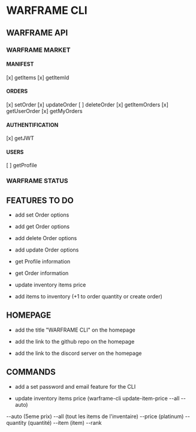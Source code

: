 # WARFRAME CLI

## WARFRAME API

### WARFRAME MARKET

#### MANIFEST

[x] getItems
[x] getItemId

#### ORDERS

[x] setOrder
[x] updateOrder
[ ] deleteOrder
[x] getItemOrders
[x] getUserOrder
[x] getMyOrders

#### AUTHENTIFICATION

[x] getJWT

#### USERS

[ ] getProfile

### WARFRAME STATUS

## FEATURES TO DO

- add set Order options

- add get Order options

- add delete Order options

- add update Order options

- get Profile information

- get Order information

- update inventory items price

- add items to inventory (+1 to order quantity or create order)

## HOMEPAGE

- add the title "WARFRAME CLI" on the homepage

- add the link to the github repo on the homepage

- add the link to the discord server on the homepage

## COMMANDS

- add a set password and email feature for the CLI

- update inventory items price (warframe-cli update-item-price --all --auto)

--auto (5eme prix)
--all (tout les items de l'inventaire)
--price (platinum)
--quantity (quantité)
--item (item)
--rank
